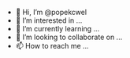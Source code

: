 - 👋 Hi, I’m @popekcwel
- 👀 I’m interested in ...
- 🌱 I’m currently learning ...
- 💞️ I’m looking to collaborate on ...
- 📫 How to reach me ...

<!---
popekcwel/popekcwel is a ✨ special ✨ repository because its `README.md` (this file) appears on your GitHub profile.
You can click the Preview link to take a look at your changes.
--->
